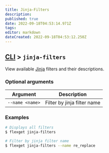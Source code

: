 ```yaml
---
title: Jinja-Filters
description: 
published: true
date: 2022-09-18T04:53:14.971Z
tags: 
editor: markdown
dateCreated: 2022-09-18T04:53:12.250Z
---
```


## [CLI](/CLI) > `jinja-filters`
View available [Jinja](/Jinja) filters and their descriptions.

### Optional arguments
| Argument | Description |
| --- | --- |
| `--name <name>` | Filter by jinja filter name |


### Examples
```bash
# Displays all filters
$ flexget jinja-filters

# Filter by jinja filter name
$ flexget jinja-filters --name re_replace
```
